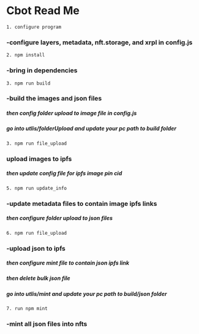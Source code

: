 # Cbot Read Me


`1. configure program`
### -configure layers, metadata, nft.storage, and xrpl in config.js

`2. npm install`
### -bring in dependencies 

`3. npm run build`
### -build the images and json files
  ##### then config folder upload to image file in config.js
  ##### go into utlis/folderUpload and update your pc path to build folder

`3. npm run file_upload`
### upload images to ipfs
  ##### then update config file for ipfs image pin cid

`5. npm run update_info `
### -update metadata files to contain image ipfs links
  ##### then configure folder upload to json files

`6. npm run file_upload`
### -upload json to ipfs
  ##### then configure mint file to contain json ipfs link
  ##### then delete bulk json file
  ##### go into utlis/mint and update your pc path to build/json folder

`7. run npm mint`
### -mint all json files into nfts
  
  


